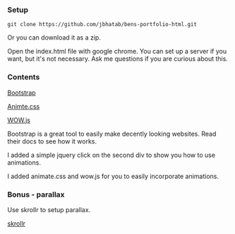 ### Setup

```
git clone https://github.com/jbhatab/bens-portfolio-html.git

```

Or you can download it as a zip.

Open the index.html file with google chrome. You can set up a server if you want, but it's not necessary. Ask me questions if you are curious about this. 

### Contents

[Bootstrap](http://getbootstrap.com/)

[Animte.css](http://daneden.github.io/animate.css/)

[WOW.js](http://mynameismatthieu.com/WOW/)


Bootstrap is a great tool to easily make decently looking websites. Read their docs to see how it works. 

I added a simple jquery click on the second div to show you how to use animations. 

I added animate.css and wow.js for you to easily incorporate animations. 

### Bonus - parallax
Use skrollr to setup parallax.

[skrollr](http://prinzhorn.github.io/skrollr/)